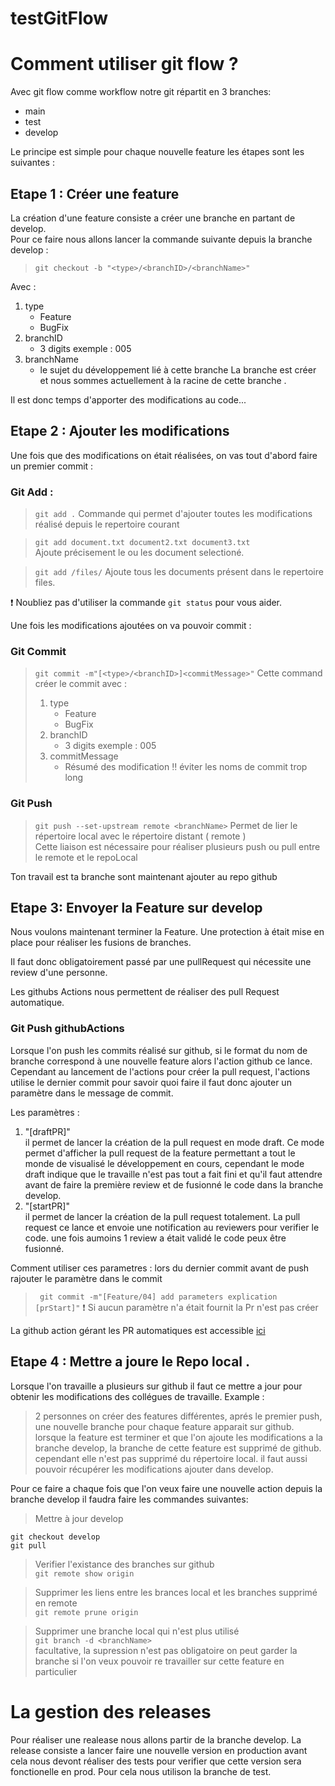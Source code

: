 # testGitFlow


# Comment utiliser git flow ? 
Avec git flow comme workflow notre git répartit en 3 branches:
  
  - main
  - test
  - develop

Le principe est simple pour chaque nouvelle feature les étapes sont les suivantes : 

## Etape 1 : Créer une feature

La création d'une feature consiste a créer une branche en partant de develop.  
Pour ce faire nous allons lancer la commande suivante depuis la branche develop :

> `git checkout -b "<type>/<branchID>/<branchName>"`

 Avec :
 1. type
    - Feature
    - BugFix 
 2. branchID
    - 3 digits exemple : 005
 3. branchName
    - le sujet du développement lié à cette branche
La branche est créer et nous sommes actuellement à la racine de cette branche . 

Il est donc temps d'apporter des modifications au code...

## Etape 2 : Ajouter les modifications  

Une fois que des modifications on était réalisées, on vas tout d'abord faire un premier commit :

### Git Add : 
> `git add .` 
> Commande qui permet d'ajouter toutes les modifications réalisé depuis le repertoire courant 

> `git add document.txt document2.txt document3.txt`  
> Ajoute précisement le ou les document selectioné.

> `git add /files/`
> Ajoute tous les documents présent dans le repertoire files.

❗ Noubliez pas d'utiliser la commande `git status` pour vous aider.

Une fois les modifications ajoutées on va pouvoir commit :
### Git Commit

> `git commit -m"[<type>/<branchID>]<commitMessage>"`
> Cette command créer le commit avec :  
> 1. type
>    - Feature
>    - BugFix 
> 2. branchID
>    - 3 digits exemple : 005
> 3. commitMessage
>    - Résumé des modification ‼️ éviter les noms de commit trop long 

### Git Push

> `git push --set-upstream remote <branchName>`
> Permet de lier le répertoire local avec le répertoire distant ( remote )  
> Cette liaison est nécessaire pour réaliser plusieurs push ou pull entre le remote et le repoLocal

Ton travail est ta branche sont maintenant ajouter au repo github

## Etape 3: Envoyer la Feature sur develop

Nous voulons maintenant terminer la Feature. 
Une protection à était mise en place pour réaliser les fusions de branches.  

Il faut donc obligatoirement passé par une pullRequest qui nécessite une review d'une personne. 

Les githubs Actions nous permettent de réaliser des pull Request automatique.

### Git Push githubActions

Lorsque l'on push les commits réalisé sur github, si le format du nom de branche correspond à une nouvelle feature alors l'action github ce lance. 
Cependant au lancement de l'actions pour créer la pull request, l'actions utilise le dernier commit pour savoir quoi faire il faut donc ajouter un paramètre dans le message de commit.

Les paramètres : 
  1. "[draftPR]"  
  il permet de lancer la création de la pull request en mode draft. Ce mode permet d'afficher la pull request de la feature permettant a tout le monde de visualisé le développement en cours, cependant le mode draft indique que le travaille n'est pas tout a fait fini et qu'il faut attendre avant de faire la première review et de fusionné le code dans la branche develop.
  2. "[startPR]"  
  il permet de lancer la création de la pull request totalement. La pull request ce lance et envoie une notification au reviewers pour verifier le code. une fois aumoins 1 review a était validé le code peux être fusionné. 

Comment utiliser ces parametres :
lors du dernier commit avant de push rajouter le paramètre dans le commit
> ` git commit -m"[Feature/04] add parameters explication [prStart]"`
> ❗ Si aucun paramètre n'a était fournit la Pr n'est pas créer 

La github action gérant les PR automatiques est accessible [ici](.github/workflows/pullRequest.yml)

## Etape 4 : Mettre a joure le Repo local .

Lorsque l'on travaille a plusieurs sur github il faut ce mettre a jour pour obtenir les modifications des collégues de travaille. 
Example :
> 2 personnes on créer des features différentes, aprés le premier push, une nouvelle branche pour chaque feature apparait sur github.  
> lorsque la feature est terminer et que l'on ajoute les modifications a la branche develop, la branche de cette feature est supprimé de github. cependant elle n'est pas supprimé du répertoire local. il faut aussi pouvoir récupérer les modifications ajouter dans develop.

Pour ce faire a chaque fois que l'on veux faire une nouvelle action depuis la branche develop il faudra faire les commandes suivantes: 

> Mettre à jour develop   
``` 
git checkout develop
git pull 
```
>  
>  Verifier l'existance des branches sur github  
`git remote show origin`  

> Supprimer les liens entre les brances local et les branches supprimé en remote   
`git remote prune origin `
 
> Supprimer une branche local qui n'est plus utilisé  
 `git branch -d <branchName> `  
 facultative, la supression n'est pas obligatoire on peut garder la branche si l'on veux pouvoir re travailler sur cette feature en particulier



# La gestion des releases 

Pour réaliser une realease nous allons partir de la branche develop.
La release consiste a lancer faire une nouvelle version en production avant cela nous devont réaliser des tests pour verifier que cette version sera fonctionelle en prod.
Pour cela nous utilison la branche de test.


